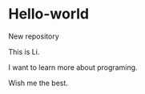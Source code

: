 # Hello-world
New repository

This is Li. 

I want to learn more about programing.

Wish me the best.
